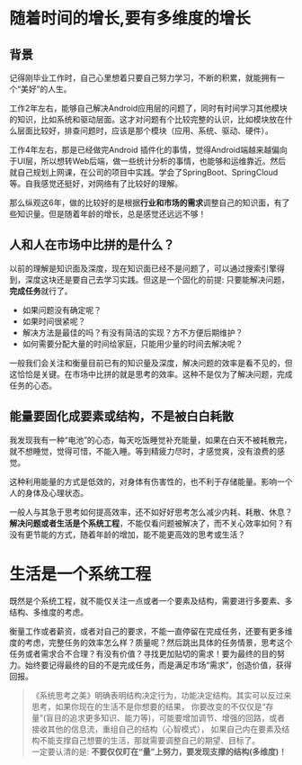 # 随着时间的增长,要有多维度的增长  

## 背景
记得刚毕业工作时，自己心里想着只要自己努力学习，不断的积累，就能拥有一个“美好”的人生。  

工作2年左右，能够自己解决Android应用层的问题了，同时有时间学习其他模块的知识，比如系统和驱动层面。这才对问题有个比较完整的认识，比如模块放在什么层面比较好，排查问题时，应该是那个模块（应用、系统、驱动、硬件）。    

工作4年左右，那是已经做完Android 插件化的事情，觉得Android端越来越偏向于UI层，所以想转Web后端，做一些统计分析的事情，也能够和运维靠近。然后就自己规划上网课，在公司的项目中实践。学会了SpringBoot、SpringCloud等。自我感觉还挺好，对网络有了比较好的理解。    

那么纵观这6年，做的比较好的是根据**行业和市场的需求**调整自己的知识面，有了些知识量。但是随着年龄的增长，总是感觉还远远不够！

## 人和人在市场中比拼的是什么？
以前的理解是知识面及深度，现在知识面已经不是问题了，可以通过搜索引擎得到，深度这块还是要自己去学习实践。但这是一个固化的前提: 只要能解决问题，**完成任务**就行了。    
- 如果问题没有确定呢？
- 如果时间很紧呢？
- 解决方法是最佳的吗？有没有简洁的实现？方不方便后期维护？  
- 如何需要分配大量的时间给家庭，只能用少量的时间去解决呢？  

一般我们会关注和衡量目前已有的知识量及深度，解决问题的效率是看不见的，但这恰恰是关键。在市场中比拼的就是思考的效率。这种不是仅为了解决问题，完成任务的心态。  

## 能量要固化成要素或结构，不是被白白耗散  
我发现我有一种“电池”的心态，每天吃饭睡觉补充能量，如果在白天不被耗散完，就不想睡觉，觉得可惜，不能入睡。等到精疲力尽时，才感觉爽，没有浪费的感觉。  

这种利用能量的方式是低效的，对身体有伤害性的，也不利于存储能量。影响一个人的身体及心理状态。  

一般人与其急于思考如何提高效率，还不如好好思考怎么减少内耗、耗散、休息？**解决问题或者生活是个系统工程**，不能仅看问题被解决了，而不关心效率如何？有没有更节能的方式，随着年龄的增加，能不能更高效的思考或生活？  


# 生活是一个系统工程  
既然是个系统工程，就不能仅关注一点或者一个要素及结构，需要进行多要素、多结构、多维度的考虑。  

衡量工作或者薪资，或者对自己的要求，不能一直停留在完成任务，还要有更多维度的考虑，完整任务的效率怎么样？质量呢？然后跳出具体的任务情景，思考这个任务或者需求合不合理？有没有价值？寻找更加贴切的需求！要为最终的目的努力。始终要记得最终的目的不是完成任务，而是满足市场“需求”，创造价值，获得回报。  

> 《系统思考之美》明确表明结构决定行为，功能决定结构。其实可以反过来思考，如果你现在的生活不是你想要的结果，
> 你要改变的不仅仅是“存量”(盲目的追求更多知识、能力等)，可能要增加调节、增强的回路，或者接收其他的信息流，重组自己的结构（心智模式），
> 如果自己内在要素及结构不能支撑自己想要的生活，那就需要调整自己的期望、目标了。  
> 一定要认清的是: **不要仅仅盯在“量”上努力，要发现支撑的结构(多维度)！**